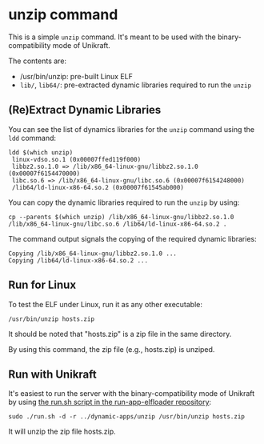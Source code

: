 # unzip command

This is a simple `unzip` command.
It's meant to be used with the binary-compatibility mode of Unikraft.

The contents are:

* /usr/bin/unzip: pre-built Linux ELF
* `lib/`, `lib64/`: pre-extracted dynamic libraries required to run the `unzip`


## (Re)Extract Dynamic Libraries

You can see the list of dynamics libraries for the `unzip` command using the `ldd` command:

```
ldd $(which unzip)
 linux-vdso.so.1 (0x00007ffed119f000)
 libbz2.so.1.0 => /lib/x86_64-linux-gnu/libbz2.so.1.0 (0x00007f6154470000)
 libc.so.6 => /lib/x86_64-linux-gnu/libc.so.6 (0x00007f6154248000)
 /lib64/ld-linux-x86-64.so.2 (0x00007f61545ab000)
```

 
You can copy the dynamic libraries required to run the `unzip` by using:

```console
cp --parents $(which unzip) /lib/x86_64-linux-gnu/libbz2.so.1.0 /lib/x86_64-linux-gnu/libc.so.6 /lib64/ld-linux-x86-64.so.2 .
```

The command output signals the copying of the required dynamic libraries:

```text
Copying /lib/x86_64-linux-gnu/libbz2.so.1.0 ...
Copying /lib64/ld-linux-x86-64.so.2 ...
```

## Run for Linux

To test the ELF under Linux, run it as any other executable:

```console
/usr/bin/unzip hosts.zip
```

It should be noted that "hosts.zip" is a zip file in the same directory.

By using this command, the zip file (e.g., hosts.zip) is unziped. 

## Run with Unikraft

It's easiest to run the server with the binary-compatibility mode of Unikraft by using [the run.sh script in the run-app-elfloader repository](https://github.com/unikraft/run-app-elfloader/blob/master/run.sh):

```console
sudo ./run.sh -d -r ../dynamic-apps/unzip /usr/bin/unzip hosts.zip
```

It will unzip the zip file hosts.zip.

